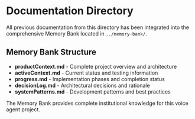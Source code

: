 # Documentation Directory

All previous documentation from this directory has been integrated into the comprehensive Memory Bank located in `../memory-bank/`.

## Memory Bank Structure

- **productContext.md** - Complete project overview and architecture
- **activeContext.md** - Current status and testing information  
- **progress.md** - Implementation phases and completion status
- **decisionLog.md** - Architectural decisions and rationale
- **systemPatterns.md** - Development patterns and best practices

The Memory Bank provides complete institutional knowledge for this voice agent project.
